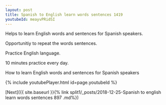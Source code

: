 ```yaml
---
layout: post
title: Spanish to English learn words sentences 1419 
youtubeId: meayvPRidSI
---
```

 
 
Helps to learn English words and sentences for Spanish speakers.

Opportunitiy to repeat the words sentences. 

Practice English language. 
 
10 minutes practice every day. 
 
How to learn English words and sentences for Spanish speakers 
 
{% include youtubePlayer.html id=page.youtubeId %}
 
 
[Next]({{ site.baseurl }}{% link  split1/_posts/2018-12-25-Spanish to english learn words sentences 897 .md%})
 
